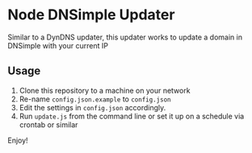 # Node DNSimple Updater

Similar to a DynDNS updater, this updater works to update a domain in DNSimple with your current IP

## Usage

1. Clone this repository to a machine on your network
2. Re-name `config.json.example` to `config.json`
3. Edit the settings in `config.json` accordingly.
4. Run `update.js` from the command line or set it up on a schedule via crontab or similar

Enjoy!